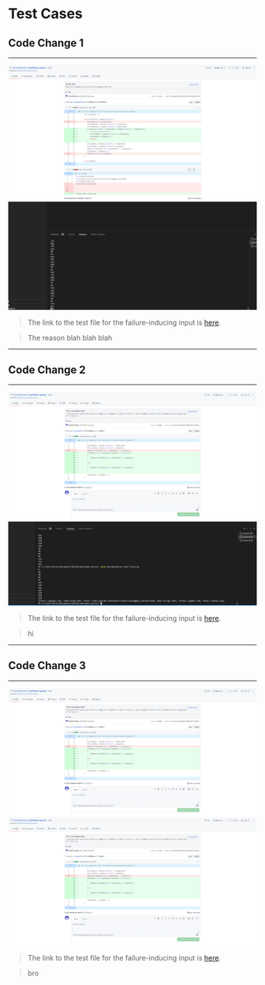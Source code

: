 # Test Cases

## Code Change 1
---
<img src="https://github.com/Shresthhooda/Lab_Report2/blob/main/DiffOne.PNG?raw=trueg" alt="Image" />

<img src="Error 1 Space.png" alt="Image" />



> The link to the test file for the failure-inducing input is [here](https://github.com/Shresthhooda/markdown-parser/blob/main/test-file2.md?plain=1).

> The reason blah blah blah

---
## Code Change 2
---

<img src="DiffTwo.png" alt="Image" />

<img src="Error 2 Parenthesis.png" alt="Image" />

> The link to the test file for the failure-inducing input is [here](https://github.com/Shresthhooda/markdown-parser/blob/main/test-file3.md?plain=1).

> hi

---
## Code Change 3
---
<img src="DiffTwo.png" alt="Image" />

<img src="DiffTwo.png" alt="Image" />

> The link to the test file for the failure-inducing input is [here](https://github.com/Shresthhooda/markdown-parser/blob/main/test-file4.md?plain=1).

> bro




